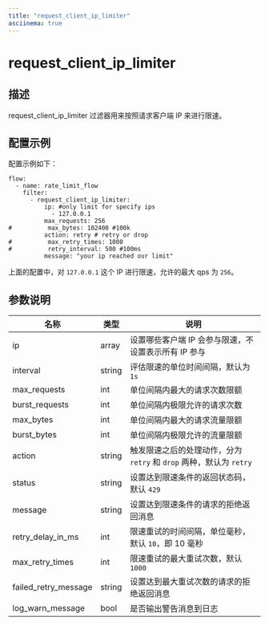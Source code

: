 ```yaml
---
title: "request_client_ip_limiter"
asciinema: true
---
```


# request_client_ip_limiter

## 描述

request_client_ip_limiter 过滤器用来按照请求客户端 IP 来进行限速。

## 配置示例

配置示例如下：

```
flow:
  - name: rate_limit_flow
    filter:
      - request_client_ip_limiter:
          ip: #only limit for specify ips
            - 127.0.0.1
          max_requests: 256
#          max_bytes: 102400 #100k
          action: retry # retry or drop
#          max_retry_times: 1000
#          retry_interval: 500 #100ms
          message: "your ip reached our limit"
```

上面的配置中，对 `127.0.0.1` 这个 IP 进行限速，允许的最大 qps 为 `256`。

## 参数说明

| 名称                 | 类型   | 说明                                                                |
| -------------------- | ------ | ------------------------------------------------------------------- |
| ip                   | array  | 设置哪些客户端 IP 会参与限速，不设置表示所有 IP 参与                |
| interval             | string | 评估限速的单位时间间隔，默认为 `1s`                                 |
| max_requests         | int    | 单位间隔内最大的请求次数限额                                        |
| burst_requests       | int    | 单位间隔内极限允许的请求次数                                        |
| max_bytes            | int    | 单位间隔内最大的请求流量限额                                        |
| burst_bytes          | int    | 单位间隔内极限允许的流量限额                                        |
| action               | string | 触发限速之后的处理动作，分为 `retry` 和 `drop` 两种，默认为 `retry` |
| status               | string | 设置达到限速条件的返回状态码，默认 `429`                            |
| message              | string | 设置达到限速条件的请求的拒绝返回消息                                |
| retry_delay_in_ms    | int    | 限速重试的时间间隔，单位毫秒，默认 `10`，即 10 毫秒                 |
| max_retry_times      | int    | 限速重试的最大重试次数，默认 `1000`                                 |
| failed_retry_message | string | 设置达到最大重试次数的请求的拒绝返回消息                            |
| log_warn_message     | bool   | 是否输出警告消息到日志                                              |
